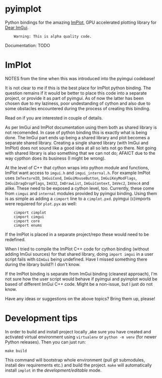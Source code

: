 # pyimplot

Python bindings for the amazing
[ImPlot](https://github.com/ocornut/imgui), GPU accelerated plotting library for
[Dear ImGui](https://github.com/ocornut/imgui).

        Warning: This is alpha quality code.

Documentation: TODO

# ImPlot

NOTES from the time when this was introduced into the pyimgui codebase!

It is not clear to me if this is the best place for ImPlot python binding. The
question remains if it would be better to place this code into a separate project,
or provide it as part of pyimgui. As of now the latter has been chosen due to my
laziness, poor undestanding of cython and also due to some obstacles
encountered during the process of creating this binding.

Read on if you are interested in couple of details.

As per ImGui and ImPlot documentation using them both as shared library is not recomended.
In case of python binding this is exactly what is being done. The ImGui part ends up being
a shared library and plot becomes a separate shared library. Creating a single shared library
(with ImGui and ImPlot) does not sound like a good idea at all so lets not go there. Not going
with shared library is also something that we can not do; AFAICT due to the way cypthon does
its business (I might be wrong).

At the level of C++ that cython wraps into python module and functions, ImPlot want access
to `imgui.h` and `imgui_internal.h`. For example ImPlot uses `ImTextureID`, `ImGuiCond`,
`ImGuiMouseButton`, `ImGuiKeyModFlags`, `ImGuiDragDropFlags`, `ImU32`, `ImDrawList`, `ImGuiContext`,
`ImVec2`, `ImVec4` and alike. These need to be exposed a cython level, too. Currently,
these come from `cimgui` and `internal` modules provided by pyimgui binding. Using them is
as simple as adding a `cimport` line to a `cimplot.pxd`. pyimgui (c)imports were requiered for
`plot.pyx` as well:

        cimport cimplot
        cimport cimgui
        cimport core
        cimport enums

If the ImPlot is placed in a separate project/repo these would need to be redefined.


When I tried to compile the ImPlot C++ code for cython binding (without adding ImGui sources)
for that shared library, doing `import imgui` in a user script fails with `GImGui` being undefined.
Have I missed something there during the library build?! I don't know.

If the ImPlot binding is separate from ImGui binding (cleanest approach), I'm not sure how
the user script would behave if pyimgui and pyimplot would be based of different ImGui C++ code.
Might be a non-issue, but I just do not know.

Have any ideas or suggestions on the above topics? Bring them up, please!


# Development tips

In order to build and install project locally ,ake sure you have created and
activated virtual environment using `virtualenv` or `python -m venv` (for newer
Python releases). Then you can just run:

    make build

This command will bootstrap whole environment (pull git submodules, install
dev requirements etc.) and build the project. `make` will automatically install
`implot` in the *development/editable* mode.
